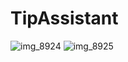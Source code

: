 # TipAssistant

![img_8924](https://user-images.githubusercontent.com/8937802/31093511-f1658cde-a77f-11e7-9524-7de47fd8f10a.PNG)
![img_8925](https://user-images.githubusercontent.com/8937802/31093802-e1b16bc2-a780-11e7-8ede-ad53c2a133a8.PNG)
